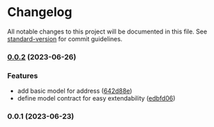 # Changelog

All notable changes to this project will be documented in this file. See [standard-version](https://github.com/conventional-changelog/standard-version) for commit guidelines.

### [0.0.2](https://github.com/creasico/laravel-nusa/compare/v0.0.1...v0.0.2) (2023-06-26)


### Features

* add basic model for address ([642d88e](https://github.com/creasico/laravel-nusa/commit/642d88e2fc8507daf11c92d7993a6d18e0786fbf))
* define model contract for easy extendability ([edbfd06](https://github.com/creasico/laravel-nusa/commit/edbfd065de64bf849120e7c493340ab3eef65cf1))

### 0.0.1 (2023-06-23)
